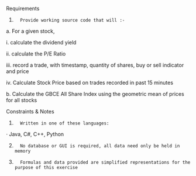 Requirements
1.       Provide working source code that will :-

a.       For a given stock,

i.      calculate the dividend yield

ii.     calculate the P/E Ratio

iii.    record a trade, with timestamp, quantity of shares, buy or sell indicator and price

iv.     Calculate Stock Price based on trades recorded in past 15 minutes

b.      Calculate the GBCE All Share Index using the geometric mean of prices for all stocks

Constraints & Notes
1.       Written in one of these languages:

·         Java, C#, C++, Python

2.       No database or GUI is required, all data need only be held in memory

3.       Formulas and data provided are simplified representations for the purpose of this exercise
